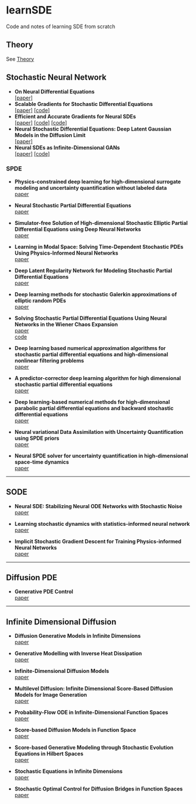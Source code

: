 # learnSDE
Code and notes of learning SDE from scratch
## Theory
See [Theory](./paper/paper.pdf)

## Stochastic Neural Network

- **On Neural Differential Equations**  
  [[paper]](https://arxiv.org/abs/2202.02435)
- **Scalable Gradients for Stochastic Differential Equations**  
  [[paper]](https://arxiv.org/abs/2001.01328) [[code]](https://github.com/google-research/torchsde)
- **Efficient and Accurate Gradients for Neural SDEs**  
  [[paper]](https://arxiv.org/abs/2105.13493) [[code]](https://github.com/patrick-kidger/torchcde) [[code]](https://github.com/google-research/torchsde)
- **Neural Stochastic Differential Equations: Deep Latent Gaussian Models in the Diffusion Limit**    
  [[paper]](https://arxiv.org/abs/1905.09883)
- **Neural SDEs as Infinite-Dimensional GANs**  
  [[paper]](https://arxiv.org/abs/2102.03657) [[code]](https://github.com/google-research/torchsde)


### SPDE

- **Physics-constrained deep learning for high-dimensional surrogate modeling and uncertainty quantification without labeled data**  
  [paper](https://www.sciencedirect.com/science/article/pii/S0021999119303559?via%3Dihub)

- **Neural Stochastic Partial Differential Equations**  
  [paper](https://arxiv.org/pdf/2110.10249v1.pdf)

- **Simulator-free Solution of High-dimensional Stochastic Elliptic Partial Differential Equations using Deep Neural Networks**  
  [paper](https://arxiv.org/pdf/1902.05200)

- **Learning in Modal Space: Solving Time-Dependent Stochastic PDEs Using Physics-Informed Neural Networks**  
  [paper](https://arxiv.org/pdf/1905.01205)

- **Deep Latent Regularity Network for Modeling Stochastic Partial Differential Equations**  
  [paper](https://ojs.aaai.org/index.php/AAAI/article/view/25938)

- **Deep learning methods for stochastic Galerkin approximations of elliptic random PDEs**  
  [paper](https://arxiv.org/pdf/2409.08063)

- **Solving Stochastic Partial Differential Equations Using Neural Networks in the Wiener Chaos Expansion**  
  [paper](https://arxiv.org/pdf/2411.03384)  
  [code](https://github.com/psc25/ChaosSPDE)

- **Deep learning based numerical approximation algorithms for stochastic partial differential equations and high-dimensional nonlinear filtering problems**  
  [paper](https://arxiv.org/abs/2012.01194)

- **A predictor-corrector deep learning algorithm for high dimensional stochastic partial differential equations**  
  [paper](https://arxiv.org/abs/2208.09883)

- **Deep learning-based numerical methods for high-dimensional parabolic partial differential equations and backward stochastic differential equations**  
  [paper](https://arxiv.org/abs/1706.04702)

- **Neural variational Data Assimilation with Uncertainty Quantification using SPDE priors**  
  [paper](https://arxiv.org/abs/2402.01855v3)

- **Neural SPDE solver for uncertainty quantification in high-dimensional space-time dynamics**  
  [paper](https://arxiv.org/pdf/2311.01783)

---

## SODE

- **Neural SDE: Stabilizing Neural ODE Networks with Stochastic Noise**  
  [paper](https://arxiv.org/abs/1906.02355)

- **Learning stochastic dynamics with statistics-informed neural network**  
  [paper](https://www.sciencedirect.com/science/article/pii/S0021999122008828)

- **Implicit Stochastic Gradient Descent for Training Physics-informed Neural Networks**  
  [paper](https://arxiv.org/pdf/2303.01767)

---

## Diffusion PDE

- **Generative PDE Control**  
  [paper](https://openreview.net/pdf?id=vaKnCahjdj)

---

## Infinite Dimensional Diffusion
- **Diffusion Generative Models in Infinite Dimensions**  
  [paper](http://arxiv.org/abs/2212.00886)

- **Generative Modelling with Inverse Heat Dissipation**  
  [paper](https://openreview.net/pdf?id=4PJUBT9f2Ol)

- **Infinite-Dimensional Diffusion Models**  
  [paper](https://www.jmlr.org/papers/volume25/23-1271/23-1271.pdf) 

- **Multilevel Diffusion: Infinite Dimensional Score-Based Diffusion Models for Image Generation**  
  [paper](http://arxiv.org/abs/2303.04772)

- **Probability-Flow ODE in Infinite-Dimensional Function Spaces**  
  [paper](http://arxiv.org/abs/2503.10219)

- **Score-based Diffusion Models in Function Space**  
  [paper](10.48550/arXiv.2302.07400)

- **Score-based Generative Modeling through Stochastic Evolution Equations in Hilbert Spaces**  
  [paper](https://proceedings.neurips.cc/paper_files/paper/2023/file/76c6f9f2475b275b92d03a83ea270af4-Paper-Conference.pdf)

- **Stochastic Equations in Infinite Dimensions**  
  [paper](https://www.cambridge.org/core/books/stochastic-equations-in-infinite-dimensions/6218FF6506BE364F82E3CF534FAC2FC5)

- **Stochastic Optimal Control for Diffusion Bridges in Function Spaces**  
  [paper](10.48550/arXiv.2405.20630)





